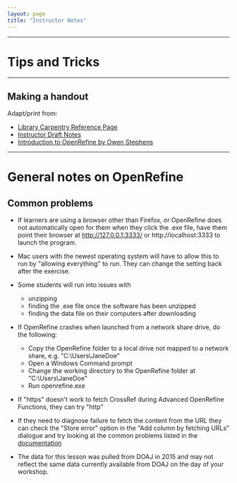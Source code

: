 ```yaml
---
layout: page
title: "Instructor Notes"
---
```


____
# Tips and Tricks

____
## Making a handout

Adapt/print from:  

* [Library Carpentry Reference Page](https://librarycarpentry.org/lc-open-refine/reference.html)
* [Instructor Draft Notes](https://github.com/LibraryCarpentry/lc-open-refine/blob/gh-pages/files/draft-instructor-notes.md)
* [Introduction to OpenRefine by Owen Stephens](http://www.meanboyfriend.com/overdue_ideas/wp-content/uploads/2014/11/Introduction-to-OpenRefine-handout-CC-BY.pdf)

____
# General notes on OpenRefine

## Common problems

* If learners are using a browser other than Firefox, or OpenRefine does not automatically open for them when they click the .exe file, have them point their browser at http://127.0.0.1:3333/ or http://localhost:3333 to launch the program.

* Mac users with the newest operating system will have to allow this to run by "allowing everything" to run. They can change the setting back after the exercise.

* Some students will run into issues with
  - unzipping
  - finding the .exe file once the software has been unzipped
  - finding the data file on their computers after downloading
  
* If OpenRefine crashes when launched from a network share drive, do the following:
  - Copy the OpenRefine folder to a local drive not mapped to a network share, e.g. "C:\Users\JaneDoe"
  - Open a Windows Command prompt
  - Change the working directory to the OpenRefine folder at "C:\Users\JaneDoe"
  - Run openrefine.exe

* If "https" doesn't work to fetch CrossRef during Advanced OpenRefine Functions, they can try "http"

* If they need to diagnose failure to fetch the content from the URL they can check the "Store error" option in the "Add column by fetching URLs" dialogue and try looking at the common problems listed in the [documentation](https://docs.openrefine.org/manual/columnediting#common-errors)

* The data for this lesson was pulled from DOAJ in 2015 and may not reflect the same data currently available from DOAJ on the day of your workshop.
